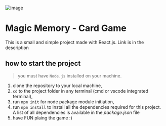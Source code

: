 ![image](https://user-images.githubusercontent.com/91904415/230727548-745be2f0-9eb3-490b-85e1-91a0a007bfcd.png)


# Magic Memory - Card Game

This is a small and simple project made with React.js. Link is in the description


## how to start the project

> you must have `Node.js` installed on your machine.
 1. clone the repository to your local machine,
 2. `cd` to the project folder in any terminal (cmd or vscode integrated terminal),
 3. run `npm init` for node package module initiation,
 4. run `npm install` to install all the dependencies required for this project. A list of all dependencies is available in the *package.json* file
 5. have FUN plaing the game :)

